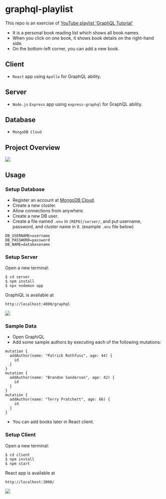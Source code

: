 # graphql-playlist

This repo is an exercise of [YouTube playlist 'GraphQL Tutorial'](https://www.youtube.com/watch?v=Y0lDGjwRYKw&list=PL4cUxeGkcC9iK6Qhn-QLcXCXPQUov1U7f)
- It is a personal book reading list which shows all book names.
- When you click on one book, it shows book details on the right-hand side.
- On the bottom-left corner, you can add a new book.


## Client
- `React` app using `Apollo` for GraphQL ability.

## Server
- `Node.js` `Express` app using `express-graphql` for GraphQL ability.

## Database
- `MongoDB Cloud`

## Project Overview
![](https://i.imgur.com/M7vjQtf.png)


## Usage
### Setup Database
- Register an account at [MongoDB Cloud](https://account.mongodb.com/account/login).
- Create a new cluster.
- Allow connections from anywhere.
- Create a new DB user.
- Create a file named `.env` in `[REPO]/server/`, and put username, password, and cluster name in it. (example `.env` file below)
```
DB_USERNAME=username
DB_PASSWORD=password
DB_NAME=databasename
```

### Setup Server
Open a new terminal:
```
$ cd server
$ npm install
$ npx nodemon app
```
GraphiQL is available at
```
http://localhost:4000/graphql
```
![](https://i.imgur.com/g3NPRSm.png)

### Sample Data
- Open GraphiQL
- Add some sample authors by executing each of the following mutations:
```
mutation {
  addAuthor(name: "Patrick Rothfuss", age: 44) {
    id
  }
}
mutation {
  addAuthor(name: "Brandon Sanderson", age: 42) {
    id
  }
}
mutation {
  addAuthor(name: "Terry Pratchett", age: 66) {
    id
  }
}
```
- You can add books later in React client.

### Setup Client
Open a new terminal:
```
$ cd client
$ npm install
$ npm start
```
React app is available at
```
http://localhost:3000/
```
![](https://i.imgur.com/FYyma6B.png)

